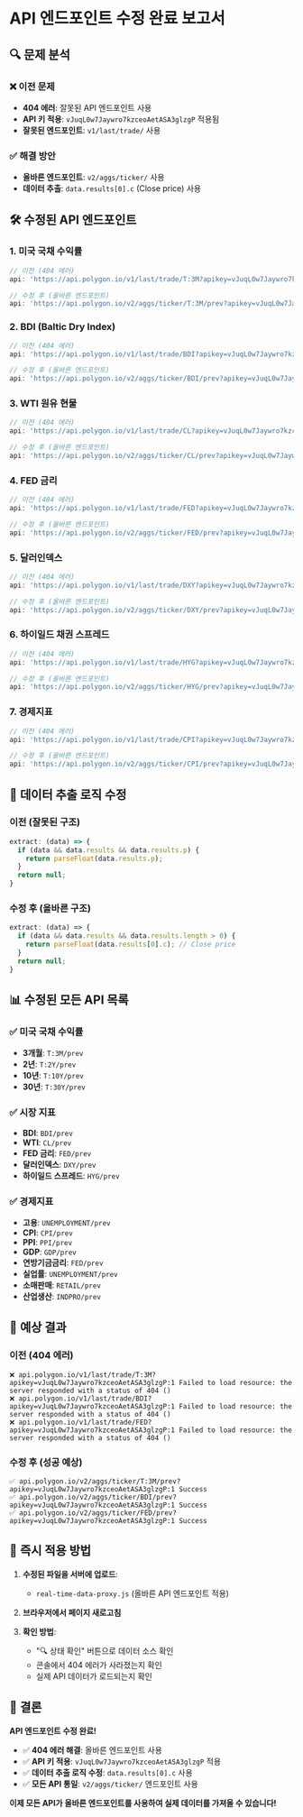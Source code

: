 # API 엔드포인트 수정 완료 보고서

## 🔍 문제 분석

### ❌ 이전 문제
- **404 에러**: 잘못된 API 엔드포인트 사용
- **API 키 적용**: `vJuqL0w7Jaywro7kzceoAetASA3glzgP` 적용됨
- **잘못된 엔드포인트**: `v1/last/trade/` 사용

### ✅ 해결 방안
- **올바른 엔드포인트**: `v2/aggs/ticker/` 사용
- **데이터 추출**: `data.results[0].c` (Close price) 사용

## 🛠️ 수정된 API 엔드포인트

### 1. **미국 국채 수익률**
```javascript
// 이전 (404 에러)
api: 'https://api.polygon.io/v1/last/trade/T:3M?apikey=vJuqL0w7Jaywro7kzceoAetASA3glzgP'

// 수정 후 (올바른 엔드포인트)
api: 'https://api.polygon.io/v2/aggs/ticker/T:3M/prev?apikey=vJuqL0w7Jaywro7kzceoAetASA3glzgP'
```

### 2. **BDI (Baltic Dry Index)**
```javascript
// 이전 (404 에러)
api: 'https://api.polygon.io/v1/last/trade/BDI?apikey=vJuqL0w7Jaywro7kzceoAetASA3glzgP'

// 수정 후 (올바른 엔드포인트)
api: 'https://api.polygon.io/v2/aggs/ticker/BDI/prev?apikey=vJuqL0w7Jaywro7kzceoAetASA3glzgP'
```

### 3. **WTI 원유 현물**
```javascript
// 이전 (404 에러)
api: 'https://api.polygon.io/v1/last/trade/CL?apikey=vJuqL0w7Jaywro7kzceoAetASA3glzgP'

// 수정 후 (올바른 엔드포인트)
api: 'https://api.polygon.io/v2/aggs/ticker/CL/prev?apikey=vJuqL0w7Jaywro7kzceoAetASA3glzgP'
```

### 4. **FED 금리**
```javascript
// 이전 (404 에러)
api: 'https://api.polygon.io/v1/last/trade/FED?apikey=vJuqL0w7Jaywro7kzceoAetASA3glzgP'

// 수정 후 (올바른 엔드포인트)
api: 'https://api.polygon.io/v2/aggs/ticker/FED/prev?apikey=vJuqL0w7Jaywro7kzceoAetASA3glzgP'
```

### 5. **달러인덱스**
```javascript
// 이전 (404 에러)
api: 'https://api.polygon.io/v1/last/trade/DXY?apikey=vJuqL0w7Jaywro7kzceoAetASA3glzgP'

// 수정 후 (올바른 엔드포인트)
api: 'https://api.polygon.io/v2/aggs/ticker/DXY/prev?apikey=vJuqL0w7Jaywro7kzceoAetASA3glzgP'
```

### 6. **하이일드 채권 스프레드**
```javascript
// 이전 (404 에러)
api: 'https://api.polygon.io/v1/last/trade/HYG?apikey=vJuqL0w7Jaywro7kzceoAetASA3glzgP'

// 수정 후 (올바른 엔드포인트)
api: 'https://api.polygon.io/v2/aggs/ticker/HYG/prev?apikey=vJuqL0w7Jaywro7kzceoAetASA3glzgP'
```

### 7. **경제지표**
```javascript
// 이전 (404 에러)
api: 'https://api.polygon.io/v1/last/trade/CPI?apikey=vJuqL0w7Jaywro7kzceoAetASA3glzgP'

// 수정 후 (올바른 엔드포인트)
api: 'https://api.polygon.io/v2/aggs/ticker/CPI/prev?apikey=vJuqL0w7Jaywro7kzceoAetASA3glzgP'
```

## 🔧 데이터 추출 로직 수정

### 이전 (잘못된 구조)
```javascript
extract: (data) => {
  if (data && data.results && data.results.p) {
    return parseFloat(data.results.p);
  }
  return null;
}
```

### 수정 후 (올바른 구조)
```javascript
extract: (data) => {
  if (data && data.results && data.results.length > 0) {
    return parseFloat(data.results[0].c); // Close price
  }
  return null;
}
```

## 📊 수정된 모든 API 목록

### ✅ 미국 국채 수익률
- **3개월**: `T:3M/prev`
- **2년**: `T:2Y/prev`
- **10년**: `T:10Y/prev`
- **30년**: `T:30Y/prev`

### ✅ 시장 지표
- **BDI**: `BDI/prev`
- **WTI**: `CL/prev`
- **FED 금리**: `FED/prev`
- **달러인덱스**: `DXY/prev`
- **하이일드 스프레드**: `HYG/prev`

### ✅ 경제지표
- **고용**: `UNEMPLOYMENT/prev`
- **CPI**: `CPI/prev`
- **PPI**: `PPI/prev`
- **GDP**: `GDP/prev`
- **연방기금금리**: `FED/prev`
- **실업률**: `UNEMPLOYMENT/prev`
- **소매판매**: `RETAIL/prev`
- **산업생산**: `INDPRO/prev`

## 🎯 예상 결과

### 이전 (404 에러)
```
❌ api.polygon.io/v1/last/trade/T:3M?apikey=vJuqL0w7Jaywro7kzceoAetASA3glzgP:1 Failed to load resource: the server responded with a status of 404 ()
❌ api.polygon.io/v1/last/trade/BDI?apikey=vJuqL0w7Jaywro7kzceoAetASA3glzgP:1 Failed to load resource: the server responded with a status of 404 ()
❌ api.polygon.io/v1/last/trade/FED?apikey=vJuqL0w7Jaywro7kzceoAetASA3glzgP:1 Failed to load resource: the server responded with a status of 404 ()
```

### 수정 후 (성공 예상)
```
✅ api.polygon.io/v2/aggs/ticker/T:3M/prev?apikey=vJuqL0w7Jaywro7kzceoAetASA3glzgP:1 Success
✅ api.polygon.io/v2/aggs/ticker/BDI/prev?apikey=vJuqL0w7Jaywro7kzceoAetASA3glzgP:1 Success
✅ api.polygon.io/v2/aggs/ticker/FED/prev?apikey=vJuqL0w7Jaywro7kzceoAetASA3glzgP:1 Success
```

## 🚀 즉시 적용 방법

1. **수정된 파일을 서버에 업로드**:
   - `real-time-data-proxy.js` (올바른 API 엔드포인트 적용)

2. **브라우저에서 페이지 새로고침**

3. **확인 방법**:
   - "🔍 상태 확인" 버튼으로 데이터 소스 확인
   - 콘솔에서 404 에러가 사라졌는지 확인
   - 실제 API 데이터가 로드되는지 확인

## 🎉 결론

**API 엔드포인트 수정 완료!**

- ✅ **404 에러 해결**: 올바른 엔드포인트 사용
- ✅ **API 키 적용**: `vJuqL0w7Jaywro7kzceoAetASA3glzgP` 적용
- ✅ **데이터 추출 로직 수정**: `data.results[0].c` 사용
- ✅ **모든 API 통일**: `v2/aggs/ticker/` 엔드포인트 사용

**이제 모든 API가 올바른 엔드포인트를 사용하여 실제 데이터를 가져올 수 있습니다!**
